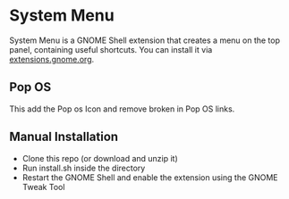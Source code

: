 # System Menu

System Menu is a GNOME Shell extension that creates a menu on the top panel, containing useful shortcuts. You can install it via [extensions.gnome.org](https://extensions.gnome.org/extension/1204/system-menu/).

## Pop OS
 This add the Pop os Icon and remove broken in Pop OS links.

## Manual Installation
- Clone this repo (or download and unzip it)
- Run install.sh inside the directory
- Restart the GNOME Shell and enable the extension using the GNOME Tweak Tool
